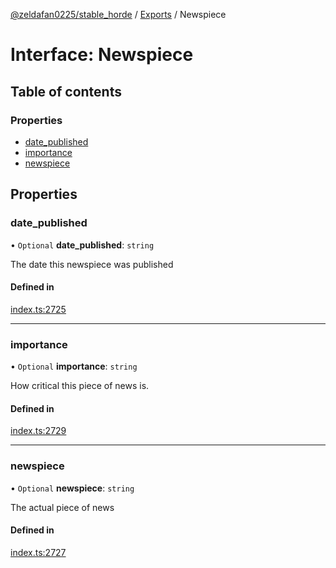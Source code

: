 [@zeldafan0225/stable_horde](../README.md) / [Exports](../modules.md) / Newspiece

# Interface: Newspiece

## Table of contents

### Properties

- [date\_published](Newspiece.md#date_published)
- [importance](Newspiece.md#importance)
- [newspiece](Newspiece.md#newspiece)

## Properties

### date\_published

• `Optional` **date\_published**: `string`

The date this newspiece was published

#### Defined in

[index.ts:2725](https://github.com/ZeldaFan0225/stable_horde/blob/c25ea19/index.ts#L2725)

___

### importance

• `Optional` **importance**: `string`

How critical this piece of news is.

#### Defined in

[index.ts:2729](https://github.com/ZeldaFan0225/stable_horde/blob/c25ea19/index.ts#L2729)

___

### newspiece

• `Optional` **newspiece**: `string`

The actual piece of news

#### Defined in

[index.ts:2727](https://github.com/ZeldaFan0225/stable_horde/blob/c25ea19/index.ts#L2727)
